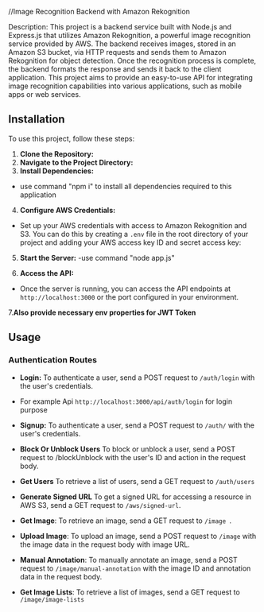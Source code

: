 //Image Recognition Backend with Amazon Rekognition

Description:
This project is a backend service built with Node.js and Express.js that utilizes Amazon Rekognition, a powerful image recognition service provided by AWS. The backend receives images, stored in an Amazon S3 bucket, via HTTP requests and sends them to Amazon Rekognition for object detection. Once the recognition process is complete, the backend formats the response and sends it back to the client application. This project aims to provide an easy-to-use API for integrating image recognition capabilities into various applications, such as mobile apps or web services.

## Installation

To use this project, follow these steps:

1. **Clone the Repository:**
2. **Navigate to the Project Directory:**
3. **Install Dependencies:**
- use command "npm i" to install all dependencies required to this application
    
4. **Configure AWS Credentials:**
- Set up your AWS credentials with access to Amazon Rekognition and S3. You can do this by creating a `.env` file in the root directory of your project and adding your AWS access key ID and secret access key:

5. **Start the Server:**
-use command "node app.js"

6. **Access the API:**
- Once the server is running, you can access the API endpoints at `http://localhost:3000` or the port configured in your environment.

7.**Also provide necessary env properties for JWT Token**

## Usage

### Authentication Routes

- **Login:** To authenticate a user, send a POST request to `/auth/login` with the user's credentials.
- For example Api `http://localhost:3000/api/auth/login` for login purpose

- **Signup:** To authenticate a user, send a POST request to `/auth/` with the user's credentials.

- **Block Or Unblock Users** To block or unblock a user, send a POST request to /blockUnblock with the user's ID and action in the request body.

- **Get Users** To retrieve a list of users, send a GET request to `/auth/users`

- **Generate Signed URL** To get a signed URL for accessing a resource in AWS S3, send a GET request to `/aws/signed-url`.

- **Get Image**: To retrieve an image, send a GET request to `/image `.

- **Upload Image**: To upload an image, send a POST request to `/image` with the image data in the request body with image URL.

- **Manual Annotation**: To manually annotate an image, send a POST request to `/image/manual-annotation` with the image ID and annotation data in the request body.

- **Get Image Lists**: To retrieve a list of images, send a GET request to `/image/image-lists`





